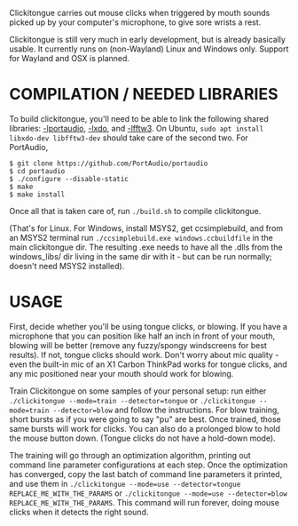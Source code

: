Clickitongue carries out mouse clicks when triggered by mouth sounds picked
up by your computer's microphone, to give sore wrists a rest.

Clickitongue is still very much in early development, but is already basically
usable. It currently runs on (non-Wayland) Linux and Windows only. Support for
Wayland and OSX is planned.

# COMPILATION / NEEDED LIBRARIES

To build clickitongue, you'll need to be able to link the following shared
libraries: [-lportaudio](http://www.portaudio.com/),
[-lxdo](https://github.com/jordansissel/xdotool), and
[-lfftw3](https://www.fftw.org/). On Ubuntu,
`sudo apt install libxdo-dev libfftw3-dev` should take care of the second two.
For PortAudio,

```
$ git clone https://github.com/PortAudio/portaudio
$ cd portaudio
$ ./configure --disable-static
$ make
$ make install
```

Once all that is taken care of, run `./build.sh` to compile clickitongue.

(That's for Linux. For Windows, install MSYS2, get ccsimplebuild, and from
an MSYS2 terminal run
`./ccsimplebuild.exe windows.ccbuildfile` in the main clickitongue dir.
The resulting .exe needs to have all the .dlls from the windows_libs/ dir
living in the same dir with it - but can be run normally; doesn't need
MSYS2 installed).

# USAGE

First, decide whether you'll be using tongue clicks, or blowing. If you have a
microphone that you can position like half an inch in front of your mouth,
blowing will be better (remove any fuzzy/spongy windscreens for best results).
If not, tongue clicks should work. Don't worry about mic quality - even the
built-in mic of an X1 Carbon ThinkPad works for tongue clicks, and any mic
positioned near your mouth should work for blowing.

Train Clickitongue on some samples of your personal setup: run either
`./clickitongue --mode=train --detector=tongue` or
`./clickitongue --mode=train --detector=blow` and follow the instructions. For
blow training, short bursts as if you were going to say "pu" are best.
Once trained, those same bursts will work for clicks. You can also do a
prolonged blow to hold the mouse button down. (Tongue clicks do not have a
hold-down mode).

The training will go through an optimization algorithm, printing out command
line parameter configurations at each step. Once the optimization has converged,
copy the last batch of command line parameters it printed, and use them in
`./clickitongue --mode=use --detector=tongue REPLACE_ME_WITH_THE_PARAMS` or
`./clickitongue --mode=use --detector=blow REPLACE_ME_WITH_THE_PARAMS`. This
command will run forever, doing mouse clicks when it detects the right sound.
